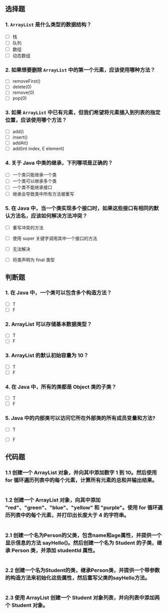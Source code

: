 ## 选择题
### 1. `ArrayList` 是什么类型的数据结构？
- [ ] 栈
- [ ] 队列
- [ ] 数组
- [ ] 动态数组

### 2. 如果想要删除 `ArrayList` 中的第一个元素，应该使用哪种方法？
- [ ] removeFirst()
- [ ] delete(0)
- [ ] remove(0)
- [ ] pop(0)

### 3. 如果 `ArrayList` 中已有元素，但我们希望将元素插入到列表的指定位置，应该使用哪个方法？
- [ ] add()
- [ ] insert()
- [ ] addAt()
- [ ] add(int index, E element)

### 4. 关于 Java 中类的继承，下列哪项是正确的？
- [ ] 一个类只能继承一个类
- [ ] 一个类可以继承多个类
- [ ] 一个类不能继承接口
- [ ] 继承会导致类中所有方法被重写

### 5. 在 Java 中，当一个类实现多个接口时，如果这些接口有相同的默认方法名，应该如何解决方法冲突？
- [ ] 重写冲突的方法
- [ ] 使用 super 关键字调用其中一个接口的方法
- [ ] 无法解决
- [ ] 将类声明为 final 类型


## 判断题
### 1. 在 Java 中，一个类可以包含多个构造方法？
- [ ] T
- [ ] F

### 2. ArrayList 可以存储基本数据类型？
- [ ] T
- [ ] F

### 3. ArrayList 的默认初始容量为 10？
- [ ] T
- [ ] F

### 4. 在 Java 中，所有的类都是 Object 类的子类？
- [ ] T
- [ ] F

### 5. Java 中的内部类可以访问它所在外部类的所有成员变量和方法?
- [ ] T
- [ ] F



## 代码题
### 1.1 创建一个 ArrayList<Integer> 对象，并向其中添加数字 1 到 10。然后使用 for 循环遍历列表中的每个元素，计算所有元素的总和并输出结果。
```java

```
### 1.2 创建一个 ArrayList<String> 对象，向其中添加 "red"、"green"、"blue"、"yellow" 和 "purple"。使用 for 循环遍历列表中的每个元素，并打印出长度大于 4 的字符串。
```java

```
### 2.1 创建一个名为Person的父类，包含name和age属性，并提供一个显示信息的方法 sayHello()。然后创建一个名为 Student 的子类，继承 Person 类，并添加 studentId 属性。
```java

```
### 2.2 创建一个名为Student的类，继承Person类，并提供一个带参数的构造方法来初始化这些属性，然后重写父类的sayHello方法。
```java

```
### 2.3 使用 ArrayList 创建一个 Student 对象列表，并向列表中添加两个 Student 对象。
```java

```